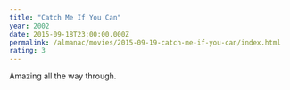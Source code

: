 ```yaml
---
title: "Catch Me If You Can"
year: 2002
date: 2015-09-18T23:00:00.000Z
permalink: /almanac/movies/2015-09-19-catch-me-if-you-can/index.html
rating: 3
---
```


Amazing all the way through.
